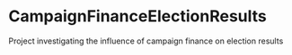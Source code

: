 # CampaignFinanceElectionResults
Project investigating the influence of campaign finance on election results
